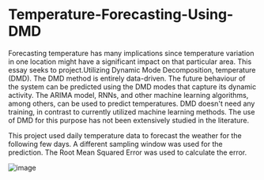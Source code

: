 # Temperature-Forecasting-Using-DMD

Forecasting temperature has many implications since temperature variation in one location might have a significant impact on that particular area. This essay seeks to project.Utilizing Dynamic Mode Decomposition, temperature (DMD). The DMD method is entirely data-driven. The future behaviour of the system can be predicted using the DMD modes that capture its dynamic activity. The ARIMA model, RNNs, and other machine learning algorithms, among others, can be used to predict temperatures. DMD doesn't need any training, in contrast to currently utilized machine learning methods. The use of DMD for this purpose has not been extensively studied in the literature.

This project used daily temperature data to forecast the weather for the following few days. A different sampling window was used for the prediction. The Root Mean Squared Error was used to calculate the error.

![image](https://user-images.githubusercontent.com/77917201/218693812-2a463653-f628-4656-8d5a-c3436b9e515a.png)
